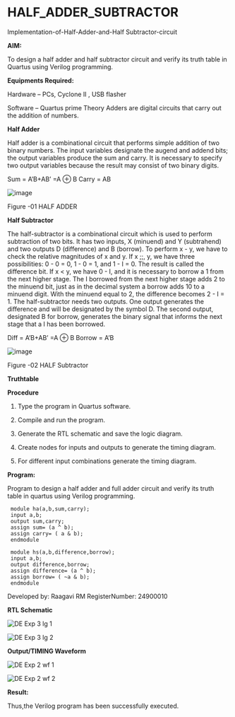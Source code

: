 # HALF_ADDER_SUBTRACTOR

Implementation-of-Half-Adder-and-Half Subtractor-circuit

**AIM:**

To design a half adder and half subtractor circuit and verify its truth table in Quartus using Verilog programming.

**Equipments Required:**

Hardware – PCs, Cyclone II , USB flasher 

Software – Quartus prime Theory Adders are digital circuits that carry out the addition of numbers.

**Half Adder**

Half adder is a combinational circuit that performs simple addition of two binary numbers. The input variables designate the augend and addend bits; the output variables produce the sum and carry. It is necessary to specify two output variables because the result may consist of two binary digits.

Sum = A’B+AB’ =A ⊕ B Carry = AB

![image](https://github.com/naavaneetha/HALF_ADDER_SUBTRACTOR/assets/154305477/bd4a0b2c-cdbc-4184-ab08-81578f121e1f)

Figure -01 HALF ADDER

**Half Subtractor**

The half-subtractor is a combinational circuit which is used to perform subtraction of two bits. It has two inputs, X (minuend) and Y (subtrahend) and two outputs D (difference) and B (borrow). To perform x - y, we have to check the relative magnitudes of x and y. If x ;;, y, we have three possibilities: 0 - 0 = 0, 1 - 0 = 1, and 1 - I = 0. The result is called the difference bit. If x < y, we have 0 - I, and it is necessary to borrow a 1 from the next higher stage. The I borrowed from the next higher stage adds 2 to the minuend bit, just as in the decimal system a borrow adds 10 to a minuend digit. With the minuend equal to 2, the difference becomes 2 - I = 1. The half-subtractor needs two outputs. One output generates the difference and will be designated by the symbol D. The second output, designated B for borrow, generates the binary signal that informs the next stage that a I has been borrowed. 

Diff = A’B+AB’ =A ⊕ B
Borrow = A’B

 ![image](https://github.com/naavaneetha/HALF_ADDER_SUBTRACTOR/assets/154305477/d76b099c-513f-4e7c-843a-e2fd028a531a)

Figure -02 HALF Subtractor

**Truthtable**

**Procedure**

1.	Type the program in Quartus software.

2.	Compile and run the program.

3.	Generate the RTL schematic and save the logic diagram.

4.	Create nodes for inputs and outputs to generate the timing diagram.

5.	For different input combinations generate the timing diagram.


**Program:**

Program to design a half adder and full adder circuit and verify its truth table in quartus using Verilog programming.

     module ha(a,b,sum,carry);
     input a,b;
     output sum,carry;
     assign sum= (a ^ b);
     assign carry= ( a & b);
     endmodule

     module hs(a,b,difference,borrow);
     input a,b;
     output difference,borrow;
     assign difference= (a ^ b);
     assign borrow= ( ~a & b);
     endmodule

Developed by: Raagavi RM RegisterNumber: 24900010

**RTL Schematic**

![DE Exp 3 lg 1](https://github.com/user-attachments/assets/9228028d-0201-429f-8b29-15cc2687afcb)

![DE Exp 3 lg 2](https://github.com/user-attachments/assets/6892cd62-e96b-41a0-97a3-1d842ab5a5bd)

**Output/TIMING Waveform**

![DE Exp 2 wf 1](https://github.com/user-attachments/assets/4ed8699f-018a-4337-971e-009c302d3c9f)

![DE Exp 2 wf 2](https://github.com/user-attachments/assets/fd44780e-0e4a-45cd-b905-b45da7ceeca0)

**Result:**

   Thus,the Verilog program has been successfully executed.

